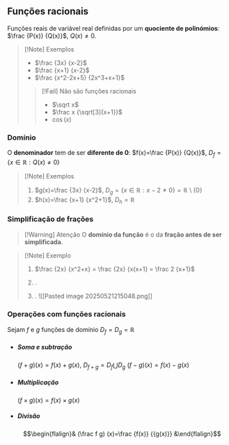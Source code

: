 ## Funções racionais
Funções reais de variável real definidas por um **quociente de polinómios**: $\frac {P(x)} {Q(x)}$, $Q(x)\neq0$.
>[!Note] Exemplos
>- $\frac {3x} {x-2}$
>- $\frac {x+1} {x-2}$
>- $\frac {x^2-2x+5} {2x^3+x+1}$
>>[!Fail] Não são funções racionais
>>- $\sqrt x$
>>- $\frac x {\sqrt[3]{x+1}}$
>>- $\cos(x)$

### Domínio
O **denominador** tem de ser **diferente de 0**:
$f(x)=\frac {P(x)} {Q(x)}$, $D_f=\{x \in \mathbb R: Q(x)\neq 0\}$

> [!Note] Exemplos
>1. $g(x)=\frac {3x} {x-2}$, $D_g=\{x\in \mathbb R: x-2\neq 0\}=\mathbb R$ \ $\{0\}$
>2. $h(x)=\frac {x+1} {x^2+1}$, $D_h=\mathbb R$

### Simplificação de frações
>[!Warning] Atenção
>O **domínio da função** é o da **fração antes de ser simplificada**.

>[!Note] Exemplo
>1. $\frac {2x} {x^2+x} = \frac {2x} {x(x+1} = \frac 2 {x+1}$
>   
>2. .
>3. .
>   ![[Pasted image 20250521215048.png]]

### Operações com funções racionais
Sejam $f$ e $g$ funções de domínio $D_f=D_g=\mathbb R$

- ##### Soma e subtração
	$(f+g) (x)=f(x)+g(x)$,    $D_{f+g}=D_f \bigcup D_g$
	$(f-g)(x)=f(x)-g(x)$
- ##### Multiplicação
	$(f \times g) (x)= f(x) \times g(x)$
- ##### Divisão
	$$\begin{flalign}& (\frac f g) (x)=\frac {f(x)} {{g(x)}} &\end{flalign}$$
